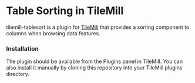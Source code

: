 # Table Sorting in TileMill

tilemill-tablesort is a plugin for [TileMill][1] that provides a sorting component
to columns when browsing data features.

[1]: http://tilemill.com

### Installation

The plugin should be available from the Plugins panel in TileMill. You can also
install it manually by cloning this repository into your TileMill plugins
directory.
